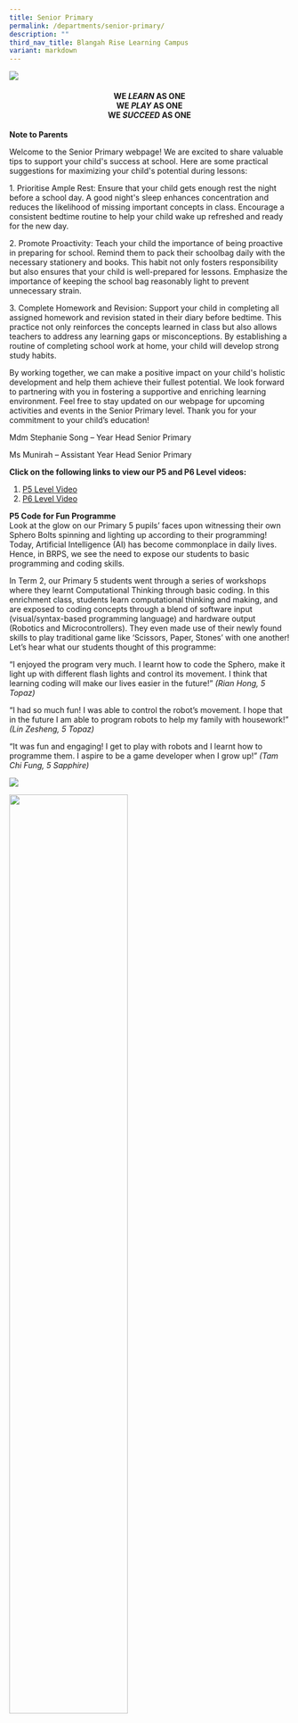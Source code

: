 ```yaml
---
title: Senior Primary
permalink: /departments/senior-primary/
description: ""
third_nav_title: Blangah Rise Learning Campus
variant: markdown
---
```

<img src="/images/SP-Level-photo2020.jpg">

<h4 style="text-align: center;"><strong>WE&nbsp;<em>LEARN</em>&nbsp;AS ONE<br></strong><strong>WE&nbsp;<em>PLAY</em>&nbsp;AS ONE<br></strong><strong>WE&nbsp;<em>SUCCEED</em>&nbsp;AS ONE</strong></h4>
<p><strong>Note to Parents<br></strong>
</p><p>Welcome to the Senior Primary webpage! We are excited to share valuable tips to support your child's success at school. Here are some practical suggestions for maximizing your child's potential during lessons:</p>
<p>1. Prioritise Ample Rest:
Ensure that your child gets enough rest the night before a school day. A good night's sleep enhances concentration and reduces the likelihood of missing important concepts in class. Encourage a consistent bedtime routine to help your child wake up refreshed and ready for the new day.</p>
<p>2.	Promote Proactivity:
Teach your child the importance of being proactive in preparing for school. Remind them to pack their schoolbag daily with the necessary stationery and books. This habit not only fosters responsibility but also ensures that your child is well-prepared for lessons. Emphasize the importance of keeping the school bag reasonably light to prevent unnecessary strain.</p>
<p>3.	Complete Homework and Revision: 
Support your child in completing all assigned homework and revision stated in their diary before bedtime. This practice not only reinforces the concepts learned in class but also allows teachers to address any learning gaps or misconceptions. By establishing a routine of completing school work at home, your child will develop strong study habits.</p>
<p>By working together, we can make a positive impact on your child's holistic development and help them achieve their fullest potential. We look forward to partnering with you in fostering a supportive and enriching learning environment. Feel free to stay updated on our webpage for upcoming activities and events in the Senior Primary level. Thank you for your commitment to your child’s education!</p>

Mdm Stephanie Song – Year Head Senior Primary

Ms Munirah – Assistant Year Head Senior Primary 


<p><strong>Click on the following links to view our P5 and P6 Level videos:</strong></p>
<ol>
<li><a href="https://youtu.be/kMVUIlRurwk?si=Zm6B27Hk4S9oPbT0">P5 Level Video</a></li>
<li><a href="https://youtu.be/Yj7nxoNji-U">P6 Level Video</a></li>
</ol>
<p><strong>P5 Code for Fun Programme<br></strong>Look at the glow on our Primary 5 pupils’ faces upon witnessing their own Sphero Bolts spinning and lighting up according to their programming! Today, Artificial Intelligence (AI) has become commonplace in daily lives. Hence, in BRPS, we see the need to expose our students to basic programming and coding skills.</p>
<p>In Term 2, our Primary 5 students went through a series of workshops where they learnt Computational Thinking through basic coding. In this enrichment class, students learn computational thinking and making, and are exposed to coding concepts through a blend of software input (visual/syntax-based programming language) and hardware output (Robotics and Microcontrollers). They even made use of their newly found skills to play traditional game like ‘Scissors, Paper, Stones’ with one another! Let’s hear what our students thought of this programme:</p>
<p>“I enjoyed the program very much. I learnt how to code the Sphero, make it light up with different flash lights and control its movement. I think that learning coding will make our lives easier in the future!”&nbsp;<em>(Rian Hong, 5 Topaz)</em></p>
<p>“I had so much fun! I was able to control the robot’s movement. I hope that in the future I am able to program robots to help my family with housework!” <em>(Lin Zesheng, 5 Topaz)</em></p>
<p>“It was fun and engaging! I get to play with robots and I learnt how to programme them. I aspire to be a game developer when I grow up!”&nbsp;<em>(Tam Chi Fung, 5 Sapphire)</em></p>
<img src="/images/senior1.png">
<p><img style="width: 65%;" src="/images/2024%20Photos/SP%20Webpage/Photo_7.jpg">
</p><p><strong>TSR Time in Senior Primary<br></strong>Teachers and students start a typical school day right by engaging in fun filled activities as well as meaningful conversations. During TSR time, teachers not only take the opportunity to bond with their students, they also create opportunities for students to build camaraderie amongst themselves. Teachers highlight positive behaviour displayed by pupils and affirmed their actions through a mixture of fun activities and conversations during this time.
‘TSR time is a great way to build meaningful relationships with my students. I am able to strengthen my bond with my class before the lesson and am able to interact freely with them. Most of all, it starts the day on a chirpy and engaging tone that keeps them motivated for the day’, quoted Ms Munirah!
</p>

![](/images/2024%20Photos/SP%20Webpage/Photo_1.jpg)

![](/images/2024%20Photos/SP%20Webpage/Photo_2.jpg)

![](/images/2024%20Photos/SP%20Webpage/Photo_3.jpg)

![](/images/2024%20Photos/SP%20Webpage/Photp_4.jpg)

![](/images/2024%20Photos/SP%20Webpage/Photo_5.jpg)

![](/images/2024%20Photos/SP%20Webpage/Photo_6.jpg)

<p><strong>P6 Motivation Camp<br></strong></p>
<p>Our annual Primary 6 Motivation camp kicked off on 21 March 2023 with the theme, “I Can’t, I Can, I Will”. The camp aimed not only to provide opportunities for the students to build camaraderie among one another, it was also designed to incorporate activities that would help build confidence.</p>
<p>On the first day of the camp, our students worked in their groups and used the concepts they learnt in their Science lessons to build a solar oven made of recycled materials. At the end of the project, they tested out their solar oven and even managed to melt some chocolate that they dipped with marshmallow. “I enjoyed the making of the solar oven! I was able to put my knowledge on Materials into good use in this experiment. The best thing is I was able to melt the chocolate and enjoy the marsh mallow candies at the end of the experiment.” shared Lucas from Primary 6 Sapphire.</p>
<p>On the second day of the camp, our students continued to challenge themselves and worked together to overcome many challenges in five different stations. The theme, “Reach For Your Goal”, put their teamwork skills to a test as they overcame challenges encountered in the five stations located around the school compound. The students relied on their strong bonds with their friends to overcome potential obstacles, even as the tasks provided opportunities for students to solve problems creatively.</p>
<p>It was heartening to see the students demonstrating virtues learnt throughout the camp! These are life skills that they would take them a long way even as they leave our gates.</p>

![](/images/2024%20Photos/SP%20Webpage/Photo_H.jpg)

![](/images/2024%20Photos/SP%20Webpage/Photo_G.jpg)

![](/images/2024%20Photos/SP%20Webpage/Photo_F.jpg)

![](/images/2024%20Photos/SP%20Webpage/Photo_E.jpg)

![](/images/2024%20Photos/SP%20Webpage/Photo_D.jpg)

![](/images/2024%20Photos/SP%20Webpage/Photo_A.jpg)

![](/images/2024%20Photos/SP%20Webpage/Photo_B.jpg)

![](/images/2024%20Photos/SP%20Webpage/Photo_C.jpg)

<p><strong>A glimpse into our Primary 5 and 6 classrooms<br></strong>A large amount of the student’s time is spent sitting in a classroom. It is important to make this learning space vibrant and inviting so that learning can take place in a comfortable and safe environment.</p>
<p>Our students and teachers take ownership of the classrooms that they used. They worked together to decorate and put up posters/notices in their classes. Let’s take a peek into the classrooms in the Senior Primary.&nbsp;</p>
<img src="/images/20220131_090200-2048x1536.jpg">
<img src="/images/20220131_094926-1-2048x1536.jpg">
<img src="/images/20220131_095223-1937x2048.jpg">
<img src="/images/PXL_20220128_003441169MP_-scaled.jpg">
<img src="/images/PXL_20220128_003532615MP_-scaled.jpg">
<img src="/images/PXL_20220128_040453154MP_-scaled.jpg">
<img src="/images/PXL_20220128_040513008MP_-scaled.jpg">
<p><strong>Inter-House Games </strong></p>
<p>Experience the excitement of our Interhouse games on the final day of the term! Students came together in their respective houses for a thrilling round of floorball. It was heartening to witness the heartwarming sight of students showcasing sportsmanship and enthusiastically cheering each other on throughout the game.</p>

![](/images/2024%20Photos/SP%20Webpage/IHG_1.jpg)

![](/images/2024%20Photos/SP%20Webpage/IHG_2.jpg)

![](/images/2024%20Photos/SP%20Webpage/IHG_3.jpg)

![](/images/2024%20Photos/SP%20Webpage/IHG_4.jpg)

<p><strong>BRPS LOVES SINGAPORE: National Education Show<br></strong>A P5 student’s dream comes true! What could be more satisfying than to celebrate our country’s birthday together with thousands of people wishing our nation HAPPY BIRTHDAY! </p>

![](/images/2024%20Photos/SP%20Webpage/NE_1.jpg)

![](/images/2024%20Photos/SP%20Webpage/NE2.jpg)

![](/images/2024%20Photos/SP%20Webpage/NE3.jpg)

<p><strong>P5 Young Photographers Programme<br></strong>This is a structured 4-day programme that allows students to learn about the different skills needed in photography to take excellent pictures. After going through the theory lessons, our students are given the opportunity to do an outdoor shoot at Marina Barrage!</p>
<img src="/images/senior5.png">